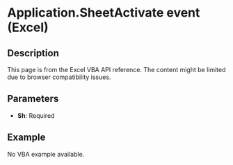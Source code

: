 # Application.SheetActivate event (Excel)

## Description
This page is from the Excel VBA API reference. The content might be limited due to browser compatibility issues.

## Parameters
- **Sh**: Required

## Example
No VBA example available.
